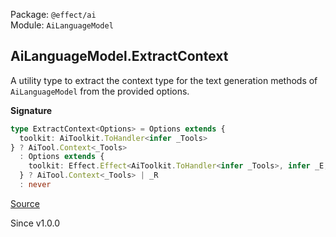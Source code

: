 Package: `@effect/ai`<br />
Module: `AiLanguageModel`<br />

## AiLanguageModel.ExtractContext

A utility type to extract the context type for the text generation methods
of `AiLanguageModel` from the provided options.

**Signature**

```ts
type ExtractContext<Options> = Options extends {
  toolkit: AiToolkit.ToHandler<infer _Tools>
} ? AiTool.Context<_Tools>
  : Options extends {
    toolkit: Effect.Effect<AiToolkit.ToHandler<infer _Tools>, infer _E, infer _R>
  } ? AiTool.Context<_Tools> | _R
  : never
```

[Source](https://github.com/Effect-TS/effect/tree/main/packages/ai/ai/src/AiLanguageModel.ts#L176)

Since v1.0.0